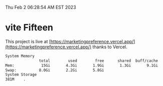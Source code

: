 Thu Feb  2 06:28:54 AM EST 2023

# vite Fifteen


This project is live at [https://marketingpreference.vercel.app/](https://marketingpreference.vercel.app/) thanks to Vercel.

```bash
System Memory
               total        used        free      shared  buff/cache   available
Mem:            15Gi       4.3Gi       1.9Gi       1.3Gi       9.1Gi       9.3Gi
Swap:          8.0Gi       2.2Gi       5.8Gi
System Storage
381M	.
```
```bash

